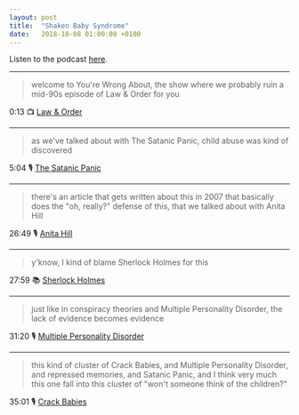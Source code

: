 ```yaml
---
layout: post
title:  "Shaken Baby Syndrome"
date:   2018-10-08 01:00:00 +0100
---
```

Listen to the podcast [here](https://podcasts.apple.com/us/podcast/shaken-baby-syndrome/id1380008439?i=1000465289966).

----

> welcome to You're Wrong About, the show where we probably ruin a mid-90s episode of Law & Order for you

0:13 📺 [Law & Order](https://en.wikipedia.org/wiki/Law_%26_Order)

----

> as we've talked about with The Satanic Panic, child abuse was kind of discovered

5:04 🎙️ [The Satanic Panic](/2018/05/02/the-satanic-panic.html)

----

> there's an article that gets written about this in 2007 that basically does the "oh, really?" defense of this, that we talked about with Anita Hill

26:49 🎙️ [Anita Hill](/2018/05/26/anita-hill.html)

----

> y'know, I kind of blame Sherlock Holmes for this

27:59 📚 [Sherlock Holmes](https://en.wikipedia.org/wiki/Sherlock_Holmes)

----

> just like in conspiracy theories and Multiple Personality Disorder, the lack of evidence becomes evidence

31:20 🎙️ [Multiple Personality Disorder](/2018/10/01/multiple-personality-disorder.html)

----

> this kind of cluster of Crack Babies, and Multiple Personality Disorder, and repressed memories, and Satanic Panic, and I think very much this one fall into this cluster of "won't someone think of the children?"

35:01 🎙️ [Crack Babies](/2018/05/04/crack-babies.html)
